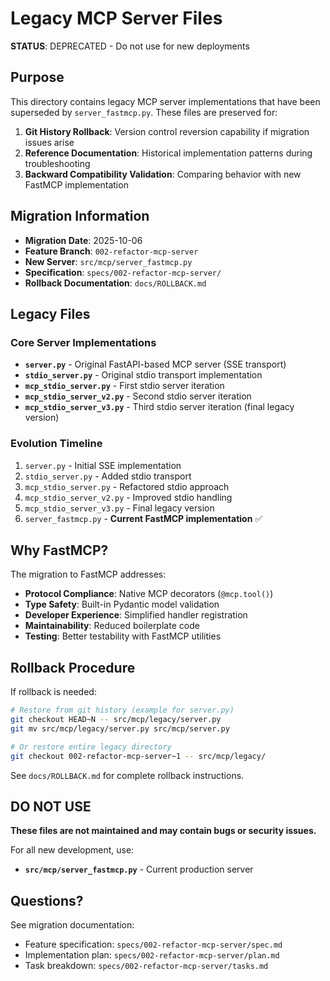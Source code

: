 # Legacy MCP Server Files

**STATUS**: DEPRECATED - Do not use for new deployments

## Purpose

This directory contains legacy MCP server implementations that have been superseded by `server_fastmcp.py`. These files are preserved for:

1. **Git History Rollback**: Version control reversion capability if migration issues arise
2. **Reference Documentation**: Historical implementation patterns during troubleshooting
3. **Backward Compatibility Validation**: Comparing behavior with new FastMCP implementation

## Migration Information

- **Migration Date**: 2025-10-06
- **Feature Branch**: `002-refactor-mcp-server`
- **New Server**: `src/mcp/server_fastmcp.py`
- **Specification**: `specs/002-refactor-mcp-server/`
- **Rollback Documentation**: `docs/ROLLBACK.md`

## Legacy Files

### Core Server Implementations
- **`server.py`** - Original FastAPI-based MCP server (SSE transport)
- **`stdio_server.py`** - Original stdio transport implementation
- **`mcp_stdio_server.py`** - First stdio server iteration
- **`mcp_stdio_server_v2.py`** - Second stdio server iteration
- **`mcp_stdio_server_v3.py`** - Third stdio server iteration (final legacy version)

### Evolution Timeline
1. `server.py` - Initial SSE implementation
2. `stdio_server.py` - Added stdio transport
3. `mcp_stdio_server.py` - Refactored stdio approach
4. `mcp_stdio_server_v2.py` - Improved stdio handling
5. `mcp_stdio_server_v3.py` - Final legacy version
6. `server_fastmcp.py` - **Current FastMCP implementation** ✅

## Why FastMCP?

The migration to FastMCP addresses:

- **Protocol Compliance**: Native MCP decorators (`@mcp.tool()`)
- **Type Safety**: Built-in Pydantic model validation
- **Developer Experience**: Simplified handler registration
- **Maintainability**: Reduced boilerplate code
- **Testing**: Better testability with FastMCP utilities

## Rollback Procedure

If rollback is needed:

```bash
# Restore from git history (example for server.py)
git checkout HEAD~N -- src/mcp/legacy/server.py
git mv src/mcp/legacy/server.py src/mcp/server.py

# Or restore entire legacy directory
git checkout 002-refactor-mcp-server~1 -- src/mcp/legacy/
```

See `docs/ROLLBACK.md` for complete rollback instructions.

## DO NOT USE

**These files are not maintained and may contain bugs or security issues.**

For all new development, use:
- **`src/mcp/server_fastmcp.py`** - Current production server

## Questions?

See migration documentation:
- Feature specification: `specs/002-refactor-mcp-server/spec.md`
- Implementation plan: `specs/002-refactor-mcp-server/plan.md`
- Task breakdown: `specs/002-refactor-mcp-server/tasks.md`
